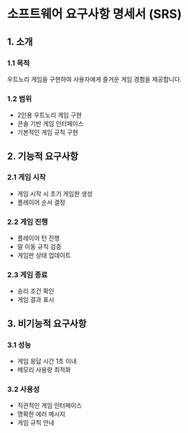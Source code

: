 # 소프트웨어 요구사항 명세서 (SRS)

## 1. 소개
### 1.1 목적
우트노리 게임을 구현하여 사용자에게 즐거운 게임 경험을 제공합니다.

### 1.2 범위
- 2인용 우트노리 게임 구현
- 콘솔 기반 게임 인터페이스
- 기본적인 게임 규칙 구현

## 2. 기능적 요구사항
### 2.1 게임 시작
- 게임 시작 시 초기 게임판 생성
- 플레이어 순서 결정

### 2.2 게임 진행
- 플레이어 턴 진행
- 말 이동 규칙 검증
- 게임판 상태 업데이트

### 2.3 게임 종료
- 승리 조건 확인
- 게임 결과 표시

## 3. 비기능적 요구사항
### 3.1 성능
- 게임 응답 시간 1초 이내
- 메모리 사용량 최적화

### 3.2 사용성
- 직관적인 게임 인터페이스
- 명확한 에러 메시지
- 게임 규칙 안내 